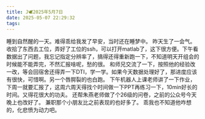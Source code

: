 ```yaml
---
title: J🕊️2025年5月7日
date: 2025-05-07 22:29:32
tags:
---
```

睡到自然醒的一天。难得乖给我发了早安，当时还在睡梦中。
昨天生了一会气。
收拾了东西去工位，弄好了工位的ssh，可以打开matlab了，这下很方便。下午看数据出了问题，我忘记指定分辨率了，搞得还得重新跑一下，不知道明天开组会的时候能不能弄完，不然汇报啥呢，愁的很。
和师兄交流了一下，按照他的经验改一改，等会回宿舍还得弄一下DTI，学一学。如果今天数据处理好了，那进度应该有很快，可惜啊。另一个唇腭裂的也白跑。
下午机器人上课老师讲了一下作业，下周一就要汇报了，这周六周天得找个时间做一下PPT再练习一下，10min好长的时间。又得花很大的功夫。
还帮朱燕老师做了个26级的问卷，之前的公众号今天晚上也改好了。
兼职那个小朋友比之前表现的也好多了。
乖我也不知道他咋想的，化悲愤为动力吧。
